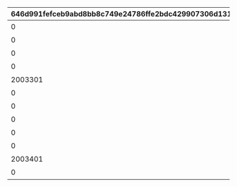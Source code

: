 |646d991fefceb9abd8bb8c749e24786ffe2bdc429907306d131a3e7a9a29d719|aaa7a5a0f4b3d94a780ad8fffa1a22e51adb072b7f900f8a59971bc13554b93a|8cacfb62d5703e80a8dc1182c00aef765f780bccd6d5c4ec10c9b43664e11463|6b69a1d373f937834b62450fbd9ad63003086b62fe4aefdd5831fccf103ff589|0b2ea55fedef0dbcdf1c898b8478b92c6de08417519f3244a4a839403ca28a1c|358bbeaa6567f48c61f9a0d6214bbf931601fb15628fdc8e01f49f1a2381ec64|
| --- | --- | --- | --- | --- | --- |
|0|10058|絆ダイアリーその1|1005801|5058003|20033108|
|0|10058|絆ダイアリーその2|1005802|5058003|20033110|
|0|10058|絆ダイアリーその3|1005803|5058003|20033112|
|0|10058|絆ダイアリーその4|1005804|5058004|20033115|
|2003301|10058|絆ダイアリーその5|1005805|5058005|0|
|0|10059|絆ダイアリーその6|1005901|5059001|20034103|
|0|10059|絆ダイアリーその7|1005902|5059002|20034106|
|0|10059|絆ダイアリーその8|1005903|5059004|20034109|
|0|10059|絆ダイアリーその9|1005904|5059005|20034112|
|0|10059|絆ダイアリーその10|1005905|5059006|20034115|
|2003401|10059|絆ダイアリーその11|1005906|5059007|0|
|0|10059|エクストラページ|1005907|0|0|